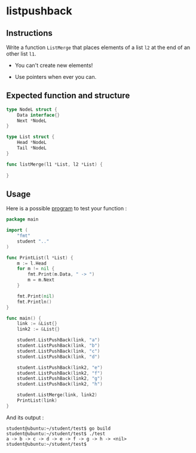 # listpushback

## Instructions

Write a function `ListMerge` that places elements of a list `l2` at the end of an other list `l1`.

- You can't create new elements!

- Use pointers when ever you can.

## Expected function and structure

```go
type NodeL struct {
	Data interface{}
	Next *NodeL
}

type List struct {
	Head *NodeL
	Tail *NodeL
}

func listMerge(l1 *List, l2 *List) {
	
}
```

## Usage

Here is a possible [program](TODO-LINK) to test your function :

```go
package main

import (
	"fmt"
	student ".."
)

func PrintList(l *List) {
	m := l.Head
	for m != nil {
		fmt.Print(m.Data, " -> ")
		m = m.Next
	}

	fmt.Print(nil)
	fmt.Println()
}

func main() {
	link := &List{}
	link2 := &List{}

	student.ListPushBack(link, "a")
	student.ListPushBack(link, "b")
	student.ListPushBack(link, "c")
	student.ListPushBack(link, "d")

	student.ListPushBack(link2, "e")
	student.ListPushBack(link2, "f")
	student.ListPushBack(link2, "g")
	student.ListPushBack(link2, "h")

	student.ListMerge(link, link2)
	PrintList(link)
}
```

And its output :

```console
student@ubuntu:~/student/test$ go build
student@ubuntu:~/student/test$ ./test
a -> b -> c -> d -> e -> f -> g -> h -> <nil>
student@ubuntu:~/student/test$
```

